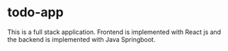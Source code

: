 # todo-app
This is a full stack application. Frontend is implemented with React js and the backend is implemented with Java Springboot. 
